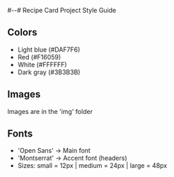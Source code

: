#--# Recipe Card Project Style Guide

## Colors
- Light blue (#DAF7F6)
- Red (#F16059)
- White (#FFFFFF)
- Dark gray (#3B3B3B) 


## Images
Images are in the 'img' folder

## Fonts
- 'Open Sans' -> Main font
- 'Montserrat' -> Accent font (headers)
- Sizes: small = 12px | medium = 24px | large = 48px
